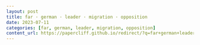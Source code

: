 ```yaml
---
layout: post
title: far · german · leader · migration · opposition
date: 2023-07-11
categories: [far, german, leader, migration, opposition]
content_url: https://papercliff.github.io/redirect/?q=far+german+leader+migration+opposition&tbs=cdr:1,cd_min:7/10/2023,cd_max:7/12/2023
---
```

